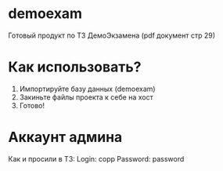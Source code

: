 # demoexam
Готовый продукт по ТЗ ДемоЭкзамена (pdf документ стр 29)
# Как использовать?
1) Импортируйте базу данных (demoexam)
2) Закиньте файлы проекта к себе на хост
3) Готово!
# Аккаунт админа
Как и просили в ТЗ:
Login: copp
Password: password
